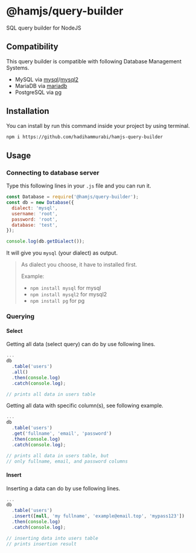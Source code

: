 # @hamjs/query-builder
SQL query builder for NodeJS

## Compatibility
This query builder is compatible with following Database Management Systems.
- MySQL via [mysql](https://www.npmjs.com/package/mysql)/[mysql2](https://www.npmjs.com/package/mysql2)
- MariaDB via [mariadb](https://www.npmjs.com/package/mariadb)
- PostgreSQL via [pg](https://www.npmjs.com/package/pg)

## Installation
You can install by run this command inside your project by using terminal.
```bash
npm i https://github.com/hadihammurabi/hamjs-query-builder
```

## Usage
### Connecting to database server
Type this following lines in your `.js` file and you can run it.
```javascript
const Database = require('@hamjs/query-builder');
const db = new Database({
  dialect: 'mysql',
  username: 'root',
  password: 'root',
  database: 'test',
});

console.log(db.getDialect());
```
It will give you `mysql` (your dialect) as output.

> As dialect you choose, it have to installed first.
>
> Example:
>  - `npm install mysql` for mysql
>  - `npm install mysql2` for mysql2
>  - `npm install pg` for pg

### Querying
#### Select
Getting all data (select query) can do by use following lines.
```javascript
...
db
  .table('users')
  .all()
  .then(console.log)
  .catch(console.log);

// prints all data in users table
```

Getting all data with specific column(s), see following example.
```javascript
...
db
  .table('users')
  .get('fullname', 'email', 'password')
  .then(console.log)
  .catch(console.log);

// prints all data in users table, but
// only fullname, email, and password columns
```

#### Insert
Inserting a data can do by use following lines.
```javascript
...
db
  .table('users')
  .insert([null, 'my fullname', 'example@email.top', 'mypass123'])
  .then(console.log)
  .catch(console.log);

// inserting data into users table
// prints insertion result
```
